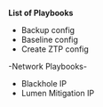 **List of Playbooks**

* Backup config
* Baseline config
* Create ZTP config


-Network Playbooks-
* Blackhole IP
* Lumen Mitigation IP



